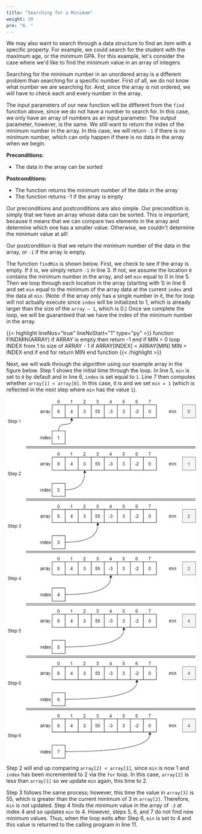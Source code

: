 ```yaml
---
title: "Searching for a Minimum"
weight: 30
pre: "6. "
---
```


We may also want to search through a data structure to find an item with a specific property. For example, we could search for the student with the maximum age, or the minimum GPA. For this example, let's consider the case where we'd like to find the minimum value in an array of integers.

Searching for the minimum number in an unordered array is a different problem than searching for a specific number. First of all, we do not know what number we are searching for. And, since the array is not ordered, we will have to check each and every number in the array. 

The input parameters of our new function will be different from the `find` function above, since we do not have a number to search for. In this case, we only have an array of numbers as an input parameter. The output parameter, however, is the same. We still want to return the index of the minimum number in the array. In this case, we will return `-1` if there is no minimum number, which can only happen if there is no data in the array when we begin.

**Preconditions:**

* The data in the array can be sorted 

**Postconditions:**

* The function returns the minimum number of the data in the array
* The function returns -1 if the array is empty

Our preconditions and postconditions are also simple. Our precondition is simply that we have an array whose data can be sorted. This is important, because it means that we can compare two elements in the array and determine which one has a smaller value. Otherwise, we couldn't determine the minimum value at all!

Our postcondition is that we return the minimum number of the data in the array, or `-1` if the array is empty. 

The function `findMin` is shown below. First, we check to see if the array is empty. If it is, we simply return `-1` in line 3. If not, we assume the location `0` contains the minimum number in the array, and set `min` equal to 0 in line 5. Then we loop through each location in the array (starting with 1) in line 6 and set `min` equal to the minimum of the array data at the current `index`  and the data at `min`. (Note: if the array only has a single number in it, the for loop will not actually execute since `index` will be initialized to 1, which is already larger than the size of the `array – 1`, which is 0.) Once we complete the loop, we will be guaranteed that we have the index of the minimum number in the array. 

{{< highlight lineNos="true" lineNoStart="1" type="py" >}}
function FINDMIN(ARRAY)
    if ARRAY is empty then
        return -1
    end if
    MIN = 0
    loop INDEX from 1 to size of ARRAY - 1
        if ARRAY[INDEX] < ARRAY[MIN]
            MIN = INDEX
        end if
    end for
    return MIN
end function
{{< /highlight >}}

Next, we will walk through the algorithm using our example array in the figure below. Step 1 shows the initial time through the loop. In line 5, `min` is set to `0` by default and in line 6, `index` is set equal to `1`. Line 7 then computes whether `array[1] < array[0]`. In this case, it is and we set `min = 1` (which is reflected in the next step where `min` has the value `1`). 

![Finding Minimum Diagram](/images/7/7.6.minimum.png)
 
Step 2 will end up comparing `array[2] < array[1]`, since `min` is now 1 and `index` has been incremented to 2 via the `for` loop. In this case, `array[2]` is less than `array[1]` so we update `min` again, this time to 2.

Step 3 follows the same process; however, this time the value in `array[3]` is 55, which is greater than the current minimum of 3 in `array[2]`. Therefore, `min` is not updated. Step 4 finds the minimum value in the array of `-3` at index 4 and so updates `min` to 4. However, steps 5, 6, and 7 do not find new minimum values. Thus, when the loop exits after Step 6, `min` is set to 4 and this value is returned to the calling program in line 11.
